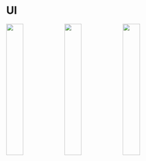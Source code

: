 # UI
<img src="https://github.com/mayank-padhma/GithubBrowser/assets/73173386/9f106698-044a-4b2c-9feb-efed70ad3439)" width="30%" height="30%">

<img src="https://github.com/mayank-padhma/GithubBrowser/assets/73173386/9ce6a48e-3cc8-4236-9c64-a2668593e18b)" width="30%" height="30%">

<img src="https://github.com/mayank-padhma/GithubBrowser/assets/73173386/571ae331-f927-427b-ae5e-3e021f8adbfc)" width="30%" height="30%">
